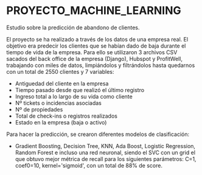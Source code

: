 # PROYECTO_MACHINE_LEARNING
Estudio sobre la predicción de abandono de clientes.

El proyecto se ha realizado a través de los datos de una empresa real. El objetivo era predecir los clientes que se habían dado de baja durante el tiempo de vida de la empresa. 
Para ello se utilizaron 3 archivos CSV sacados del back office de la empresa (Django), Hubspot y ProfitWell, trabajando con miles de datos, limpiándolos y filtrándolos hasta quedarnos con un total de 2550 clientes y 7 variables:
- Antiguedad del cliente en la empresa
- Tiempo pasado desde que realizó el último registro
- Ingreso total a lo largo de su vida como cliente
- Nº tickets o incidencias asociadas
- Nº de propiedades 
- Total de check-ins o registros realizados
- Estado en la empresa (baja o activo)

Para hacer la predicción, se crearon diferentes modelos de clasificación:
- Gradient Boosting, Decision Tree, KNN, Ada Boost, Logistic Regression, Random Forest e incluso una red neuronal, siendo el SVC con un grid el que obtuvo mejor métrica de recall para los siguientes parámetros: C=1, coef0=10, kernel='sigmoid', con un total de 88% de score.
